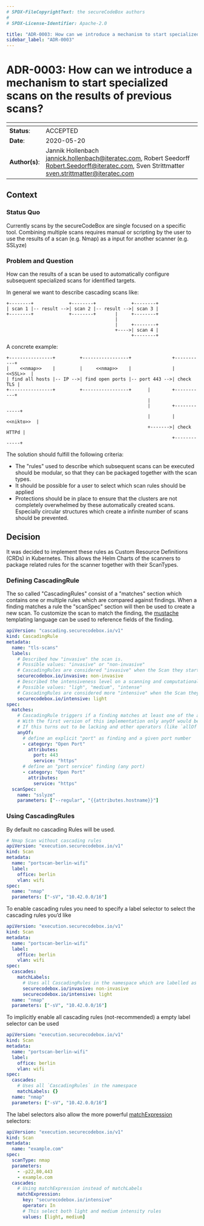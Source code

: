 ```yaml
---
# SPDX-FileCopyrightText: the secureCodeBox authors
#
# SPDX-License-Identifier: Apache-2.0

title: "ADR-0003: How can we introduce a mechanism to start specialized scans on the results of previous scans?"
sidebar_label: "ADR-0003"
---
```

# ADR-0003: How can we introduce a mechanism to start specialized scans on the results of previous scans?

| <!-- -->       | <!-- --> |
|----------------|----------|
| **Status**:    | ACCEPTED |
| **Date**:      | 2020-05-20 |
| **Author(s)**: | Jannik Hollenbach [jannick.hollenbach@iteratec.com](mailto:jannick.hollenbach@iteratec.com), Robert Seedorff [Robert.Seedorff@iteratec.com](mailto:Robert.Seedorff@iteratec.com), Sven Strittmatter [sven.strittmatter@iteratec.com](mailto:Sven.Strittmatter@iteratec.com) |

## Context

### Status Quo

Currently scans by the secureCodeBox are single focused on a specific tool. Combining multiple scans requires manual or scripting by the user to use the results of a scan (e.g. Nmap) as a input for another scanner (e.g. SSLyze)

### Problem and Question

How can the results of a scan be used to automatically configure subsequent specialized scans for identified targets.

In general we want to describe cascading scans like:

```text
+--------+             +--------+             +--------+
| scan 1 |-- result -->| scan 2 |-- result -->| scan 3 |
+--------+             +--------+       |     +--------+
                                        |
                                        |     +--------+
                                        +---->| scan 4 |
                                              +--------+
```

A concrete example:

```text
+----------------+         +-----------------+               +-----------+
|    <<nmap>>    |         |     <<nmap>>    |               |  <<SSL>>  |
| find all hosts |-- IP -->| find open ports |-- port 443 -->| check TLS |
+----------------+         +-----------------+      |        +-----------+
                                                    |
                                                    |        +-------------+
                                                    |        |  <<nikto>>  |
                                                    +------->| check HTTPd |
                                                             +-------------+
```

The solution should fulfill the following criteria:

- The "rules" used to describe which subsequent scans can be executed should be modular, so that they can be packaged together with the scan types.
- It should be possible for a user to select which scan rules should be applied
- Protections should be in place to ensure that the clusters are not completely overwhelmed by these automatically created scans. Especially circular structures which create a infinite number of scans should be prevented.

## Decision

It was decided to implement these rules as Custom Resource Definitions (CRDs) in Kubernetes. This allows the Helm Charts of the scanners to package related rules for the scanner together with their ScanTypes.

### Defining CascadingRule

The so called "CascadingRules" consist of a "matches" section which contains one or multiple rules which are compared against findings. When a finding matches a rule the "scanSpec" section will then be used to create a new scan. To customize the scan to match the finding, the [mustache](https://github.com/janl/mustache.js) templating language
can be used to reference fields of the finding.

```yaml
apiVersion: "cascading.securecodebox.io/v1"
kind: CascadingRule
metadata:
  name: "tls-scans"
  labels:
    # Described how "invasive" the scan is.
    # Possible values: "invasive" or "non-invasive"
    # CascadingRules are considered "invasive" when the Scan they start actively sends out packages with attack payloads.
    securecodebox.io/invasive: non-invasive
    # Described the intensiveness level on a scanning and computational resource level.
    # Possible values: "ligh", "medium", "intense"
    # CascadingRules are considered more "intensive" when the Scan they start consumes lots of computational resources like RAM, CPU, or Network
    securecodebox.io/intensive: light
spec:
  matches:
    # CascadingRule triggers if a finding matches at least one of the anyOf matchers
    # With the first version of this implementation only anyOf would be supported.
    # If this turns out to be lacking and other operators (like `allOf` can be introduced without breaking changes)
    anyOf:
      # define an explicit "port" as finding and a given port number
      - category: "Open Port"
        attributes:
          port: 443
          service: "https"
      # define an "port service" finding (any port)
      - category: "Open Port"
        attributes:
          service: "https"
  scanSpec:
    name: "sslyze"
    parameters: ["--regular", "{{attributes.hostname}}"]
```

### Using CascadingRules

By default no cascading Rules will be used.

```yaml
# Nmap Scan without cascading rules
apiVersion: "execution.securecodebox.io/v1"
kind: Scan
metadata:
  name: "portscan-berlin-wifi"
  label:
    office: berlin
    vlan: wifi
spec:
  name: "nmap"
  parameters: ["-sV", "10.42.0.0/16"]
```

To enable cascading rules you need to specify a label selector to select
the cascading rules you’d like

```yaml
apiVersion: "execution.securecodebox.io/v1"
kind: Scan
metadata:
  name: "portscan-berlin-wifi"
  label:
    office: berlin
    vlan: wifi
spec:
  cascades:
    matchLabels:
      # Uses all CascadingRules in the namespace which are labelled as "non-invasive" and a intensiveness level of "light"
      securecodebox.io/invasive: non-invasive
      securecodebox.io/intensive: light
  name: "nmap"
  parameters: ["-sV", "10.42.0.0/16"]
```

To implicitly enable all cascading rules (not-recommended) a empty label
selector can be used

```yaml
apiVersion: "execution.securecodebox.io/v1"
kind: Scan
metadata:
  name: "portscan-berlin-wifi"
  label:
    office: berlin
    vlan: wifi
spec:
  cascades:
    # Uses all `CascadingRules` in the namespace
    matchLabels: {}
  name: "nmap"
  parameters: ["-sV", "10.42.0.0/16"]
```

The label selectors also allow the more powerful [matchExpression](https://kubernetes.io/docs/concepts/overview/working-with-objects/labels/#set-based-requirement) selectors:

```yaml
apiVersion: "execution.securecodebox.io/v1"
kind: Scan
metadata:
  name: "example.com"
spec:
  scanType: nmap
  parameters:
    - -p22,80,443
    - example.com
  cascades:
    # Using matchExpression instead of matchLabels
    matchExpression:
      key: "securecodebox.io/intensive"
      operator: In
      # This select both light and medium intensity rules
      values: [light, medium]
```
